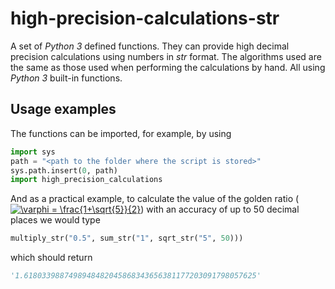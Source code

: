 # high-precision-calculations-str
A set of _Python 3_ defined functions. They can provide high decimal precision calculations using numbers in _str_ format. The algorithms used are the same as those used when performing the calculations by hand. All using _Python 3_ built-in functions.

## Usage examples

The functions can be imported, for example, by using 

```python
import sys
path = "<path to the folder where the script is stored>"
sys.path.insert(0, path)
import high_precision_calculations
```
  
And as a practical example, to calculate the value of the golden ratio (<a href="https://www.codecogs.com/eqnedit.php?latex=\varphi&space;=&space;\frac{1&plus;\sqrt{5}}{2}" target="_blank"><img src="https://latex.codecogs.com/svg.latex?\varphi&space;=&space;\frac{1&plus;\sqrt{5}}{2}" title="\varphi = \frac{1+\sqrt{5}}{2}" /></a>) with an accuracy of up to 50 decimal places we would type

```python
multiply_str("0.5", sum_str("1", sqrt_str("5", 50)))
```
which should return 

```python
'1.6180339887498948482045868343656381177203091798057625'
```
